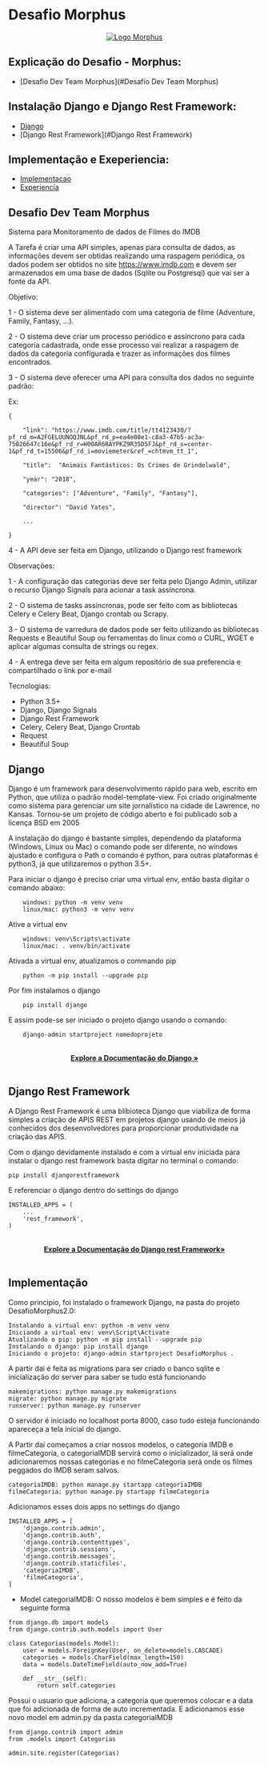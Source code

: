 # Desafio Morphus

<p align="center">
  <a href="https://www.morphus.com.br">
    <img src="https://www.morphus.com.br/static/website/img/logo.png" alt="Logo Morphus">
  </a>

## Explicação do Desafio - Morphus:
- [Desafio Dev Team Morphus](#Desafio Dev Team Morphus)

## Instalação Django e Django Rest Framework:
- [Django](#django)
- [Django Rest Framework](#Django Rest Framework)

## Implementação e Exeperiencia:
- [Implementacao](#implementacao)
- [Experiencia](#experiencia)

## Desafio Dev Team Morphus

Sistema para Monitoramento de dados de Filmes do IMDB

A Tarefa é criar uma API simples, apenas para consulta de dados, as informações devem ser obtidas realizando uma raspagem periódica, os dados podem ser obtidos no site https://www.imdb.com e devem ser armazenados em uma base de dados (Sqlite ou Postgresql) que vai ser a fonte da API.

Objetivo:

1 - O sistema deve ser alimentado com uma categoria de filme (Adventure, Family, Fantasy, ...).

2 - O sistema deve criar um processo periódico e assíncrono para cada categoria cadastrada, onde esse processo vai realizar a raspagem de dados da categoria configurada e trazer as informações dos filmes encontrados.

3 - O sistema deve oferecer uma API para consulta dos dados no seguinte padrão:

Ex:

    {

        "link": "https://www.imdb.com/title/tt4123430/?pf_rd_m=A2FGELUUNOQJNL&pf_rd_p=ea4e08e1-c8a3-47b5-ac3a-75026647c16e&pf_rd_r=H00AR6RAYPKZ9R35D5FJ&pf_rd_s=center-1&pf_rd_t=15506&pf_rd_i=moviemeter&ref_=chtmvm_tt_1",

        "title":  "Animais Fantásticos: Os Crimes de Grindelwald",

        "year": "2018",

        "categories": ["Adventure", "Family", "Fantasy"],

        "director": "David Yates",

        ...

    }

4 - A API deve ser feita em Django, utilizando o Django rest framework

Observações:

1 - A configuração das categorias deve ser feita pelo Django Admin, utilizar o recurso Django Signals para acionar a task assíncrona.

2 - O sistema de tasks assíncronas, pode ser feito com as bibliotecas Celery e Celery Beat, Django crontab ou Scrapy.

3 - O sistema de varredura de dados pode ser feito utilizando as bibliotecas Requests e Beautiful Soup ou ferramentas do linux como o CURL, WGET e aplicar algumas consulta de strings ou regex.

4 - A entrega deve ser feita em algum repositório de sua preferencia e compartilhado o link por e-mail

Tecnologias:
- Python 3.5+
- Django, Django Signals
- Django Rest Framework
- Celery, Celery Beat, Django Crontab
- Request
- Beautiful Soup

## Django

Django é um framework para desenvolvimento rápido para web, escrito em Python, que utiliza o padrão model-template-view. Foi criado originalmente como sistema para gerenciar um site jornalístico na cidade de Lawrence, no Kansas. Tornou-se um projeto de código aberto e foi publicado sob a licença BSD em 2005

A instalação do django é bastante simples, dependendo da plataforma (Windows, Linux ou Mac) o comando pode ser diferente, no windows ajustado e configura o Path o comando é python, para outras plataformas é python3, já que utilizaremos o python 3.5+.

Para iniciar o django é preciso criar uma virtual env, então basta digitar o comando abaixo:

```
    windows: python -m venv venv
    linux/mac: python3 -m venv venv
```

Ative a virtual env

```
    windows: venv\Scripts\activate
    linux/mac: . venv/bin/activate
```

Ativada a virtual env, atualizamos o commando pip

```
    python -m pip install --upgrade pip
```

Por fim instalamos o django

```
    pip install django
```

E assim pode-se ser iniciado o projeto django usando o comando:

```
    django-admin startproject nomedoprojeto
```

<p align="center">
    <br>
    <a href="https://docs.djangoproject.com/pt-br/2.1/"><strong>Explore a Documentação do Django »</strong></a>
    <br>
    <br>
  </p>
</p>

## Django Rest Framework

A Django Rest Framework é uma blibioteca Django que viabiliza de forma simples a criação de APIS REST em projetos django usando de meios já conhecidos dos desenvolvedores para proporcionar produtividade na criação das APIS.

Com o django devidamente instalado e com a virtual env iniciada para instalar o django rest framework basta digitar no terminal o comando:

```
pip install djangorestframework
```

E referenciar o django dentro do settings do django

```
INSTALLED_APPS = (
    ...
    'rest_framework',
)
```

<p align="center">
    <br>
    <a href="https://www.django-rest-framework.org/"><strong>Explore a Documentação do Django rest Framework»</strong></a>
    <br>
    <br>
  </p>
</p>

## Implementação

Como principio, foi instalado o framework Django, na pasta do projeto DesafioMorphus2.0:

```
Instalando a virtual env: python -m venv venv
Iniciando a virtual env: venv\Script\Activate
Atualizando o pip: python -m pip install --upgrade pip
Instalando o django: pip install django
Iniciando o projeto: django-admin startproject DesafioMorphus .
```

A partir dai é feita as migrations para ser criado o banco sqlite e inicialização do server para saber se tudo está funcionando

```
makemigrations: python manage.py makemigrations
migrate: python manage.py migrate
runserver: python manage.py runserver
```

O servidor é iniciado no localhost porta 8000, caso tudo esteja funcionando apareceça a tela inicial do django.

A Partir dai começamos a criar nossos modelos, o categoria IMDB e filmeCategoria, o categoriaIMDB servirá como o inicializador, lá será onde adicionaremos nossas categorias e no filmeCategoria será onde os filmes peggados do IMDB seram salvos.

```
categoriaIMDB: python manage.py startapp categoriaIMDB
filmeCategoria: python manage.py startapp filmeCategoria
```

Adicionamos esses dois apps no settings do django

```
INSTALLED_APPS = [
    'django.contrib.admin',
    'django.contrib.auth',
    'django.contrib.contenttypes',
    'django.contrib.sessions',
    'django.contrib.messages',
    'django.contrib.staticfiles',
    'categoriaIMDB',
    'filmeCategoria',
]
```

- Model categoriaIMDB: O nosso modelos é bem simples e é feito da seguinte forma
```
from django.db import models
from django.contrib.auth.models import User

class Categorias(models.Model):
    user = models.ForeignKey(User, on_delete=models.CASCADE)
    categories = models.CharField(max_length=150)
    data = models.DateTimeField(auto_now_add=True)

    def __str__(self):
        return self.categories
```

Possui o usuario que adiciona, a categoria que queremos colocar e a data que foi adicionada de forma de auto incrementada. E adicionamos esse novo model em admin.py da pasta categoriaIMDB

```
from django.contrib import admin
from .models import Categorias

admin.site.register(Categorias)

```